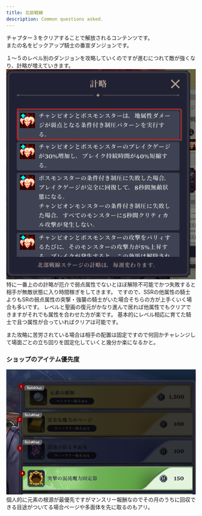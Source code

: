 ```yaml
---
title: 北部戦線
description: Common questions asked.
---
```

チャプター３をクリアすることで解放されるコンテンツです。<br/>
またの名をピックアップ騎士の番宣ダンジョンです。

１～５のレベル別のダンジョンを攻略していくのですが進むにつれて敵が強くなり、計略が増えていきます。
![rule.png](../../../assets/north/rule.png)
特に一番上のの計略が厄介で弱点属性でないとほぼ解除不可能でかつ失敗すると相手が無敵状態に入り時間稼ぎをしてきます。
ですので、SSRの他属性の騎士よりもSRの弱点属性の突撃・強襲の騎士がいた場合そちらの方が上手くいく場合も多いです。
レベルと聖画の復元がかなり進んで居れば他属性でもクリアできますがそれでも属性を合わせた方が楽です。
基本的にレベル相応に育てた騎士で且つ属性が合っていればクリアは可能です。

また攻略に苦労されている場合は相手の配置は固定ですので何回かチャレンジして場面ごとの立ち回りを固定化していくと幾分か楽になるかと。

### ショップのアイテム優先度
![shop.png](../../../assets/north/shop.png)
個人的に元素の根源が最優先ですがマンスリー報酬なのでその月のうちに回収できる目途がついてる場合ページや多面体を先に取るのもアリ。